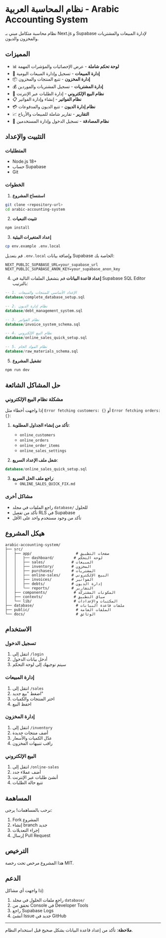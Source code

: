 # نظام المحاسبة العربية - Arabic Accounting System

نظام محاسبة متكامل مبني بـ Next.js و Supabase لإدارة المبيعات والمشتريات والمخزون والديون.

## المميزات

- 📊 **لوحة تحكم شاملة** - عرض الإحصائيات والمؤشرات المهمة
- 🛒 **إدارة المبيعات** - تسجيل وإدارة المبيعات اليومية
- 📦 **إدارة المخزون** - تتبع المنتجات والمخزون
- 💰 **إدارة المشتريات** - تسجيل المشتريات والموردين
- 🏪 **نظام البيع الإلكتروني** - إدارة الطلبات عبر الإنترنت
- 📋 **نظام الفواتير** - إنشاء وإدارة الفواتير
- 💳 **نظام إدارة الديون** - تتبع الديون والمدفوعات
- 📈 **التقارير** - تقارير شاملة للمبيعات والأرباح
- 🔐 **نظام المصادقة** - تسجيل الدخول وإدارة المستخدمين

## التثبيت والإعداد

### المتطلبات
- Node.js 18+
- حساب Supabase
- Git

### الخطوات

1. **استنساخ المشروع**
```bash
git clone <repository-url>
cd arabic-accounting-system
```

2. **تثبيت التبعيات**
```bash
npm install
```

3. **إعداد المتغيرات البيئية**
```bash
cp env.example .env.local
```

قم بتعديل `.env.local` وإضافة بيانات Supabase الخاصة بك:
```env
NEXT_PUBLIC_SUPABASE_URL=your_supabase_url
NEXT_PUBLIC_SUPABASE_ANON_KEY=your_supabase_anon_key
```

4. **إعداد قاعدة البيانات**
قم بتشغيل الملفات التالية في Supabase SQL Editor بالترتيب:

```sql
-- 1. الإعداد الأساسي للمنتجات والمبيعات
database/complete_database_setup.sql

-- 2. نظام إدارة الديون
database/debt_management_system.sql

-- 3. نظام الفواتير
database/invoice_system_schema.sql

-- 4. نظام البيع الإلكتروني
database/online_sales_quick_setup.sql

-- 5. نظام المواد الخام
database/raw_materials_schema.sql
```

5. **تشغيل المشروع**
```bash
npm run dev
```

## حل المشاكل الشائعة

### مشكلة نظام البيع الإلكتروني
إذا واجهت أخطاء مثل `Error fetching customers: {}` أو `Error fetching orders: {}`:

1. **تأكد من إنشاء الجداول المطلوبة**:
   - `online_customers`
   - `online_orders`
   - `online_order_items`
   - `online_sales_settings`

2. **شغل ملف الإعداد السريع**:
```sql
database/online_sales_quick_setup.sql
```

3. **راجع ملف الحل السريع**:
   - `ONLINE_SALES_QUICK_FIX.md`

### مشاكل أخرى
- راجع الملفات في مجلد `database/` للحلول
- تأكد من تفعيل RLS في Supabase
- تأكد من وجود مستخدم واحد على الأقل

## هيكل المشروع

```
arabic-accounting-system/
├── src/
│   ├── app/                    # صفحات التطبيق
│   │   ├── dashboard/         # لوحة التحكم
│   │   ├── sales/            # المبيعات
│   │   ├── inventory/        # المخزون
│   │   ├── purchases/        # المشتريات
│   │   ├── online-sales/     # البيع الإلكتروني
│   │   ├── invoices/         # الفواتير
│   │   ├── debts/            # إدارة الديون
│   │   └── reports/          # التقارير
│   ├── components/            # المكونات المشتركة
│   ├── contexts/              # سياق التطبيق
│   └── lib/                   # المكتبات والإعدادات
├── database/                   # ملفات قاعدة البيانات
├── public/                     # الملفات العامة
└── docs/                       # الوثائق
```

## الاستخدام

### تسجيل الدخول
1. انتقل إلى `/login`
2. أدخل بيانات الدخول
3. سيتم توجيهك إلى لوحة التحكم

### إدارة المبيعات
1. انتقل إلى `/sales`
2. اضغط "بيع جديد"
3. اختر المنتجات والكميات
4. احفظ البيع

### إدارة المخزون
1. انتقل إلى `/inventory`
2. أضف منتجات جديدة
3. عدّل الكميات والأسعار
4. راقب تنبيهات المخزون

### البيع الإلكتروني
1. انتقل إلى `/online-sales`
2. أضف عملاء جدد
3. أنشئ طلبات عبر الإنترنت
4. تتبع حالة الطلبات

## المساهمة

نرحب بالمساهمات! يرجى:
1. Fork المشروع
2. إنشاء branch جديد
3. إجراء التعديلات
4. إرسال Pull Request

## الترخيص

هذا المشروع مرخص تحت رخصة MIT.

## الدعم

إذا واجهت أي مشاكل:
1. راجع ملفات الحلول في مجلد `database/`
2. تحقق من Console في Developer Tools
3. راجع Supabase Logs
4. أنشئ Issue جديد في GitHub

---

**ملاحظة**: تأكد من إعداد قاعدة البيانات بشكل صحيح قبل استخدام النظام.
